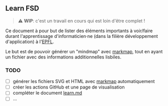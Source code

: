 ## Learn FSD

> :warning: **WIP**: c'est un travail en cours qui est loin d'être complet !

Ce document à pour but de lister des éléments importants à voir/faire durant
l'apprentissage d'informaticien·ne (dans la filière développement d'application)
à l'[EPFL].

Le but est de pouvoir générer un "mindmap" avec [markmap], tout en ayant un
fichier avec des informations additionnelles lisbiles.


### TODO

   - [ ] générer les fichiers SVG et HTML avec [markmap] automatiquement
   - [ ] créer les actions GitHub et une page de visualisation
   - [ ] compléter le document [learn.md](./learn.md)
   - [ ] ...

[EPFL]: https://www.epfl.ch
[markmap]: https://markmap.js.org
